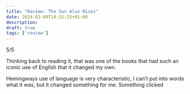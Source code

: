 ```yaml
---
title: "Review: The Sun Also Rises"
date: 2024-02-09T14:52:25+01:00
description:
draft: true
tags: ['review']
---
```


5/5

Thinking back to reading it, that was one of the books that had such an iconic use of English that it changed my own.

Hemingways use of language is very characteristic, I can’t put into words what it was, but it changed something for me. Something clicked
